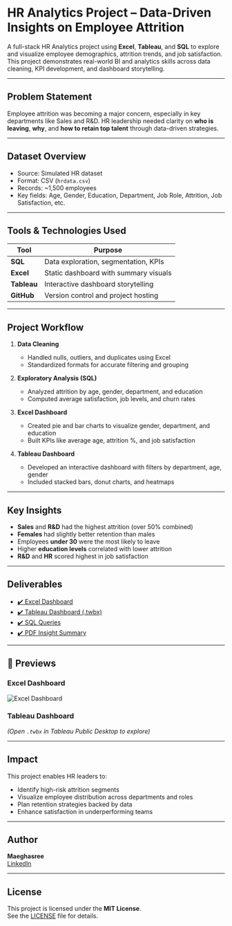 #  HR Analytics Project – Data-Driven Insights on Employee Attrition

A full-stack HR Analytics project using **Excel**, **Tableau**, and **SQL** to explore and visualize employee demographics, attrition trends, and job satisfaction. This project demonstrates real-world BI and analytics skills across data cleaning, KPI development, and dashboard storytelling.

---

##  Problem Statement

Employee attrition was becoming a major concern, especially in key departments like Sales and R&D. HR leadership needed clarity on **who is leaving**, **why**, and **how to retain top talent** through data-driven strategies.

---

##  Dataset Overview

- Source: Simulated HR dataset
- Format: CSV (`hrdata.csv`)
- Records: ~1,500 employees
- Key fields: Age, Gender, Education, Department, Job Role, Attrition, Job Satisfaction, etc.

---

##  Tools & Technologies Used

| Tool     | Purpose                               |
|----------|----------------------------------------|
| **SQL**  | Data exploration, segmentation, KPIs   |
| **Excel**| Static dashboard with summary visuals  |
| **Tableau** | Interactive dashboard storytelling  |
| **GitHub** | Version control and project hosting  |

---

##  Project Workflow

1. **Data Cleaning**  
   - Handled nulls, outliers, and duplicates using Excel  
   - Standardized formats for accurate filtering and grouping

2. **Exploratory Analysis (SQL)**  
   - Analyzed attrition by age, gender, department, and education  
   - Computed average satisfaction, job levels, and churn rates

3. **Excel Dashboard**  
   - Created pie and bar charts to visualize gender, department, and education  
   - Built KPIs like average age, attrition %, and job satisfaction

4. **Tableau Dashboard**  
   - Developed an interactive dashboard with filters by department, age, gender  
   - Included stacked bars, donut charts, and heatmaps

---

##  Key Insights

-  **Sales** and **R&D** had the highest attrition (over 50% combined)
-  **Females** had slightly better retention than males
-  Employees **under 30** were the most likely to leave
-  Higher **education levels** correlated with lower attrition
-  **R&D** and **HR** scored highest in job satisfaction

---

##  Deliverables

- [✔️ Excel Dashboard](HR%20Analytics%20Dashboard%20by%20MS%20Excel/HR%20Data.xlsx)  
- [✔️ Tableau Dashboard (.twbx)](HR%20Analytics%20Dashboard%20by%20Tableau/HR%20Analytics%20Dashboard.twbx)  
- [✔️ SQL Queries](SQL%20Queries/queries.sql)  
- [✔️ PDF Insight Summary](SQL%20Queries/Summary.pdf)

---

## 📸 Previews

### Excel Dashboard  
![Excel Dashboard](HR%20Analytics%20Dashboard%20by%20MS%20Excel/excel%20visualisation.jpg)

### Tableau Dashboard  
*(Open `.twbx` in Tableau Public Desktop to explore)*

---

##  Impact

This project enables HR leaders to:
- Identify high-risk attrition segments
- Visualize employee distribution across departments and roles
- Plan retention strategies backed by data
- Enhance satisfaction in underperforming teams

---

##  Author

**Maeghasree**  
[LinkedIn](https://www.linkedin.com/in/Maeghasree)  

---

##  License

This project is licensed under the **MIT License**.  
See the [LICENSE](LICENSE) file for details.


